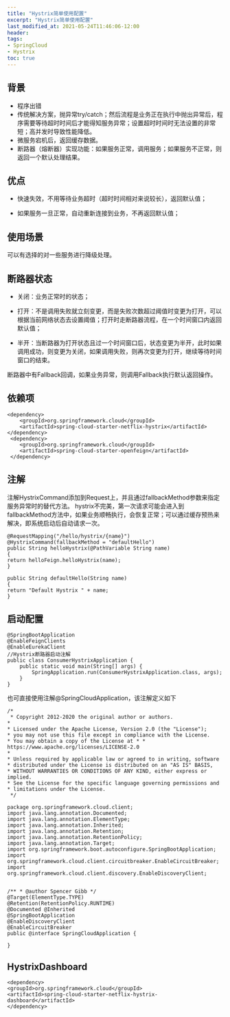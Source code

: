 ```yaml
---
title: "Hystrix简单使用配置"
excerpt: "Hystrix简单使用配置"
last_modified_at: 2021-05-24T11:46:06-12:00
header:
tags:
- SpringCloud
- Hystrix
toc: true
---
```


## 背景

- 程序出错
- 传统解决方案，抛异常try/catch；然后流程是业务正在执行中抛出异常后，程序需要等待超时时间后才能得知服务异常；设置超时时间时无法设置的非常短；高并发时导致性能降低。
- 微服务宕机后，返回缓存数据。
- 断路器（熔断器）实现功能：如果服务正常，调用服务；如果服务不正常，则返回一个默认处理结果。

## 优点

- 快速失效，不用等待业务超时（超时时间相对来说较长），返回默认值；

- 如果服务一旦正常，自动重新连接到业务，不再返回默认值；

## 使用场景

可以有选择的对一些服务进行降级处理。

## 断路器状态

- 关闭：业务正常时的状态；

- 打开：不是调用失败就立刻变更，而是失败次数超过阈值时变更为打开，可以根据当前网络状态去设置阈值；打开时走断路器流程，在一个时间窗口内返回默认值；

- 半开：当断路器为打开状态且过一个时间窗口后，状态变更为半开，此时如果调用成功，则变更为关闭，如果调用失败，则再次变更为打开，继续等待时间窗口的结束。

断路器中有Fallback回调，如果业务异常，则调用Fallback执行默认返回操作。

## 依赖项

```shell
<dependency> 
    <groupId>org.springframework.cloud</groupId> 
    <artifactId>spring-cloud-starter-netflix-hystrix</artifactId> 
</dependency>
 <dependency> 
    <groupId>org.springframework.cloud</groupId> 
    <artifactId>spring-cloud-starter-openfeign</artifactId>
 </dependency>
```

## 注解

注解HystrixCommand添加到Request上，并且通过fallbackMethod参数来指定服务异常时的替代方法。 hystrix不完美，第一次请求可能会进入到fallbackMethod方法中，如果业务顺畅执行，会恢复正常；可以通过缓存预热来解决，即系统启动后自动请求一次。

```shell
@RequestMapping("/hello/hystrix/{name}") 
@HystrixCommand(fallbackMethod = "defaultHello")
public String helloHystrix(@PathVariable String name) 
{ 
return helloFeign.helloHystrix(name); 
} 

public String defaultHello(String name) 
{ 
return "Default Hystrix " + name; 
}
```
## 启动配置

```shell
@SpringBootApplication 
@EnableFeignClients
@EnableEurekaClient 
//Hystrix断路器启动注解 
public class ConsumerHystrixApplication { 
    public static void main(String[] args) { 
        SpringApplication.run(ConsumerHystrixApplication.class, args); 
    } 
}
```
也可直接使用注解@SpringCloudApplication，该注解定义如下

```shell
/*
 * Copyright 2012-2020 the original author or authors. 
* 
* Licensed under the Apache License, Version 2.0 (the "License"); 
* you may not use this file except in compliance with the License. 
* You may obtain a copy of the License at * * https://www.apache.org/licenses/LICENSE-2.0 
* 
* Unless required by applicable law or agreed to in writing, software 
* distributed under the License is distributed on an "AS IS" BASIS, 
* WITHOUT WARRANTIES OR CONDITIONS OF ANY KIND, either express or implied. 
* See the License for the specific language governing permissions and * limitations under the License.
 */

package org.springframework.cloud.client; 
import java.lang.annotation.Documented;
import java.lang.annotation.ElementType; 
import java.lang.annotation.Inherited; 
import java.lang.annotation.Retention; 
import java.lang.annotation.RetentionPolicy; 
import java.lang.annotation.Target; 
import org.springframework.boot.autoconfigure.SpringBootApplication; 
import org.springframework.cloud.client.circuitbreaker.EnableCircuitBreaker; 
import org.springframework.cloud.client.discovery.EnableDiscoveryClient;


/** * @author Spencer Gibb */
@Target(ElementType.TYPE) 
@Retention(RetentionPolicy.RUNTIME) 
@Documented @Inherited 
@SpringBootApplication 
@EnableDiscoveryClient 
@EnableCircuitBreaker 
public @interface SpringCloudApplication { 

}
```
## HystrixDashboard

```shell
<dependency> 
<groupId>org.springframework.cloud</groupId> 
<artifactId>spring-cloud-starter-netflix-hystrix-dashboard</artifactId> 
</dependency>
```